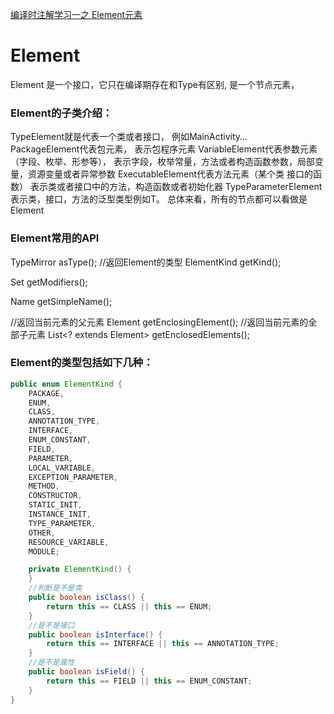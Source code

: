 [编译时注解学习一之 Element元素](https://www.jianshu.com/p/ba5a4b159664)
[]()
[]()
[]()
[]()
[]()
[]()
[]()

# Element

Element 是一个接口，它只在编译期存在和Type有区别, 是一个节点元素，

### Element的子类介绍：

TypeElement就是代表一个类或者接口， 例如MainActivity…   
PackageElement代表包元素，  表示包程序元素
VariableElement代表参数元素（字段、枚举、形参等），  表示字段，枚举常量，方法或者构造函数参数，局部变量，资源变量或者异常参数
ExecutableElement代表方法元素（某个类 接口的函数）    表示类或者接口中的方法，构造函数或者初始化器
TypeParameterElement   表示类，接口，方法的泛型类型例如T。
总体来看，所有的节点都可以看做是Element




### Element常用的API

TypeMirror asType();
//返回Element的类型
ElementKind getKind();

Set<Modifier> getModifiers();

Name getSimpleName();

//返回当前元素的父元素
Element getEnclosingElement();
//返回当前元素的全部子元素
List<? extends Element> getEnclosedElements();



### Element的类型包括如下几种：

```java
public enum ElementKind {
    PACKAGE,
    ENUM,
    CLASS,
    ANNOTATION_TYPE,
    INTERFACE,
    ENUM_CONSTANT,
    FIELD,
    PARAMETER,
    LOCAL_VARIABLE,
    EXCEPTION_PARAMETER,
    METHOD,
    CONSTRUCTOR,
    STATIC_INIT,
    INSTANCE_INIT,
    TYPE_PARAMETER,
    OTHER,
    RESOURCE_VARIABLE,
    MODULE;

    private ElementKind() {
    }
	//判断是不是类
    public boolean isClass() {
        return this == CLASS || this == ENUM;
    }
	//是不是接口
    public boolean isInterface() {
        return this == INTERFACE || this == ANNOTATION_TYPE;
    }
	//是不是属性
    public boolean isField() {
        return this == FIELD || this == ENUM_CONSTANT;
    }
}


```



